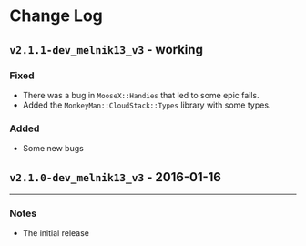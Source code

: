 Change Log
==========



`v2.1.1-dev_melnik13_v3` - working
----------------------------------

### Fixed

 - There was a bug in `MooseX::Handies` that led to some epic fails.
 - Added the `MonkeyMan::CloudStack::Types` library with some types.

### Added

 - Some new bugs



## `v2.1.0-dev_melnik13_v3` - 2016-01-16
----------------------------------------

### Notes

 - The initial release

